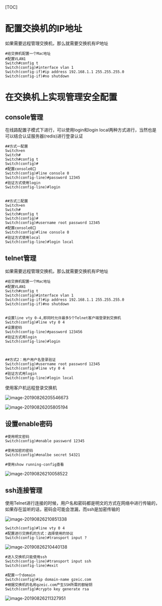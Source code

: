 [TOC]



# 配置交换机的IP地址

如果需要远程管理交换机，那么就需要交换机有IP地址

```shell
#给交换机配置一个Mac地址
#配置VLAN1
Switch#config t
Switch(config)#interface vlan 1
Switch(config-if)#ip address 192.168.1.1 255.255.255.0
Switch(config-if)#no shutdown
```



# 在交换机上实现管理安全配置

## console管理

在线路配置子模式下进行，可以使用login和login local两种方式进行，当然也是可以结合认证服务器(redis)进行登录认证

```shell
##方式一配置
Switch>en
Switch#
Switch#config t
Switch(config)#
#配置console0口
Switch(config)#line console 0
Switch(config-line)#password 12345
#验证方式使用login
Switch(config-line)#login


##方式二配置
Switch>en
Switch#
Switch#config t
Switch(config)#
Switch(config)#username root password 12345 
#配置console0口
Switch(config)#line console 0
#验证方式使用local
Switch(config-line)#login local
```



## telnet管理

如果需要远程管理交换机，那么就需要交换机有IP地址

```shell
#给交换机配置一个Mac地址
#配置VLAN1
Switch#config t
Switch(config)#interface vlan 1
Switch(config-if)#ip address 192.168.1.1 255.255.255.0
Switch(config-if)#no shutdown


#设置line vty 0-4,即同时允许最多5个Telnet客户端登录到交换机
Switch(config)#line vty 0 4
#设置密码
Switch(config-line)#password 123456
#验证方式用login
Switch(config-line)#login



##方式2：用户用户名登录验证
Switch(config)#username root password 12345 
Switch(config)#line vty 0 4
#验证方式用login
Switch(config-line)#login local
```

使用客户机远程登录交换机

![image-20190826205546673](/Users/chenyansong/Documents/note/images/computeNetwork/image-20190826205546673.png)

![image-20190826205805194](/Users/chenyansong/Documents/note/images/computeNetwork/image-20190826205805194.png)

## 设置enable密码

```shell
#使用明文密码
Switch(config)#enable password 12345

#使用加密的密码
Switch(config)#enalbe secret 54321

#使用show running-config查看

```

![image-20190826210058522](/Users/chenyansong/Documents/note/images/computeNetwork/image-20190826210058522.png)





## ssh连接管理

使用Telnet进行连接的时候，用户名和密码都是明文的方式在网络中进行传输的，如果存在监听的话，密码会可能会泄漏，而ssh是加密传输的

![image-20190826210851338](/Users/chenyansong/Documents/note/images/computeNetwork/image-20190826210851338.png)

```shell
Switch(config)#line vty 0 4
#配置进行交换机的方式：选择使用的协议
Switch(config-line)#transport input ?
```

![image-20190826210440138](/Users/chenyansong/Documents/note/images/computeNetwork/image-20190826210440138.png)

```shell
#进入交换机只能使用ssh
Switch(config-line)#transport input ssh
Switch(config-line)#exit

#配置一个domain
Switch(config)#ip domain-name gzeic.com
#根据交换机的名称gzeic.com产生SSH所需的额秘钥
Switch(config)#crypto key generate rsa
```

![image-20190826211327951](/Users/chenyansong/Documents/note/images/computeNetwork/image-20190826211327951.png)